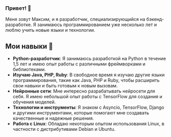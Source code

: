 ### Привет! 👋
Меня зовут Максим, и я разработчик, специализирующийся на бэкенд-разработке. Я занимаюсь программированием уже несколько лет и люблю учить новые языки и технологии.

## Мои навыки 🔧
* **Python-разработчик**: Я занимаюсь разработкой на Python в течение 1,5 лет и имею опыт работы с различными фреймворками и библиотеками.
* **Изучаю Java, PHP, Ruby**: В свободное время я изучаю другие языки программирования, такие как Java, PHP и Ruby, чтобы расширить свои навыки и быть готовым к новым вызовам.
* **Нейронные сети**: Мне интересно разрабатывать нейросети для себя. Я имею небольшой опыт работы с TensorFlow для создания и обучения моделей.
* **Технологии и инструменты**: Я знаком с Asyncio, TensorFlow, Django и другими инструментами, которые помогают мне создавать качественные и надежные решения.
* **Работа с Linux**: Обладаю некоторым опытом использования Linux, в частности с дистрибутивами Debian и Ubuntu.
